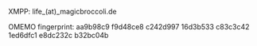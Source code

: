 XMPP: life_(at)_magicbroccoli.de

OMEMO fingerprint: aa9b98c9 f9d48ce8 c242d997 16d3b533 c83c3c42 1ed6dfc1 e8dc232c b32bc04b
